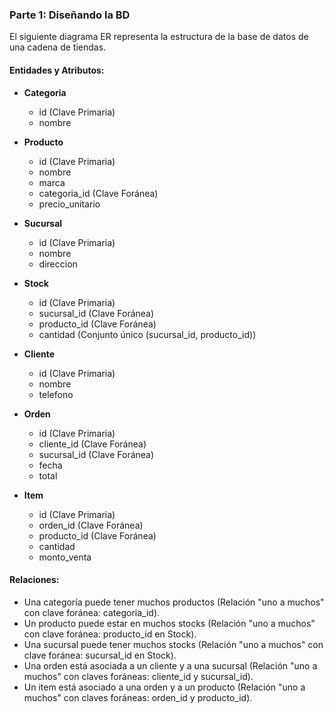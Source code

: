 ### Parte 1: Diseñando la BD
El siguiente diagrama ER representa la estructura de la base de datos de una cadena de tiendas.

#### Entidades y Atributos:

- **Categoria**
  - id (Clave Primaria)
  - nombre

- **Producto**
  - id (Clave Primaria)
  - nombre
  - marca
  - categoria_id (Clave Foránea)
  - precio_unitario

- **Sucursal**
  - id (Clave Primaria)
  - nombre
  - direccion

- **Stock**
  - id (Clave Primaria)
  - sucursal_id (Clave Foránea)
  - producto_id (Clave Foránea)
  - cantidad
  (Conjunto único (sucursal_id, producto_id))

- **Cliente**
  - id (Clave Primaria)
  - nombre
  - telefono

- **Orden**
  - id (Clave Primaria)
  - cliente_id (Clave Foránea)
  - sucursal_id (Clave Foránea)
  - fecha
  - total

- **Item**
  - id (Clave Primaria)
  - orden_id (Clave Foránea)
  - producto_id (Clave Foránea)
  - cantidad
  - monto_venta

#### Relaciones:

- Una categoría puede tener muchos productos (Relación "uno a muchos" con clave foránea: categoria_id).
- Un producto puede estar en muchos stocks (Relación "uno a muchos" con clave foránea: producto_id en Stock).
- Una sucursal puede tener muchos stocks (Relación "uno a muchos" con clave foránea: sucursal_id en Stock).
- Una orden está asociada a un cliente y a una sucursal (Relación "uno a muchos" con claves foráneas: cliente_id y sucursal_id).
- Un item está asociado a una orden y a un producto (Relación "uno a muchos" con claves foráneas: orden_id y producto_id).
